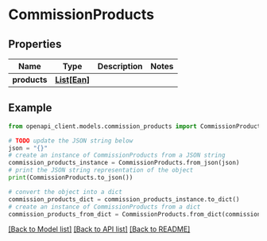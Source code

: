 # CommissionProducts


## Properties

Name | Type | Description | Notes
------------ | ------------- | ------------- | -------------
**products** | [**List[Ean]**](Ean.md) |  | 

## Example

```python
from openapi_client.models.commission_products import CommissionProducts

# TODO update the JSON string below
json = "{}"
# create an instance of CommissionProducts from a JSON string
commission_products_instance = CommissionProducts.from_json(json)
# print the JSON string representation of the object
print(CommissionProducts.to_json())

# convert the object into a dict
commission_products_dict = commission_products_instance.to_dict()
# create an instance of CommissionProducts from a dict
commission_products_from_dict = CommissionProducts.from_dict(commission_products_dict)
```
[[Back to Model list]](../README.md#documentation-for-models) [[Back to API list]](../README.md#documentation-for-api-endpoints) [[Back to README]](../README.md)


